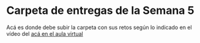 # Carpeta de entregas de la Semana 5

Acá es donde debe subir la carpeta con sus retos según lo indicado en el vídeo del [acá en el aula virtual](https://drive.google.com/file/d/1rY_XUXCMwqY3chPxq7QMhZSd6tIs5pBd/view?usp=sharing)
